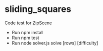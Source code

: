 sliding_squares
===============

Code test for ZipScene

* Run npm install
* Run npm test
* Run node solver.js solve [rows] [difficulty]
